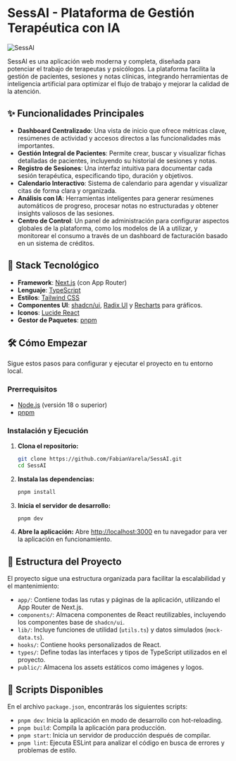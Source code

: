 # SessAI - Plataforma de Gestión Terapéutica con IA

![SessAI](https://raw.githubusercontent.com/FabianVarela/SessAI/main/public/logo.png)

SessAI es una aplicación web moderna y completa, diseñada para potenciar el trabajo de terapeutas y psicólogos. La plataforma facilita la gestión de pacientes, sesiones y notas clínicas, integrando herramientas de inteligencia artificial para optimizar el flujo de trabajo y mejorar la calidad de la atención.

## ✨ Funcionalidades Principales

- **Dashboard Centralizado**: Una vista de inicio que ofrece métricas clave, resúmenes de actividad y accesos directos a las funcionalidades más importantes.
- **Gestión Integral de Pacientes**: Permite crear, buscar y visualizar fichas detalladas de pacientes, incluyendo su historial de sesiones y notas.
- **Registro de Sesiones**: Una interfaz intuitiva para documentar cada sesión terapéutica, especificando tipo, duración y objetivos.
- **Calendario Interactivo**: Sistema de calendario para agendar y visualizar citas de forma clara y organizada.
- **Análisis con IA**: Herramientas inteligentes para generar resúmenes automáticos de progreso, procesar notas no estructuradas y obtener insights valiosos de las sesiones.
- **Centro de Control**: Un panel de administración para configurar aspectos globales de la plataforma, como los modelos de IA a utilizar, y monitorear el consumo a través de un dashboard de facturación basado en un sistema de créditos.

## 🚀 Stack Tecnológico

- **Framework**: [Next.js](https://nextjs.org/) (con App Router)
- **Lenguaje**: [TypeScript](https://www.typescriptlang.org/)
- **Estilos**: [Tailwind CSS](https://tailwindcss.com/)
- **Componentes UI**: [shadcn/ui](https://ui.shadcn.com/), [Radix UI](https://www.radix-ui.com/) y [Recharts](https://recharts.org/) para gráficos.
- **Iconos**: [Lucide React](https://lucide.dev/)
- **Gestor de Paquetes**: [pnpm](https://pnpm.io/)

## 🛠️ Cómo Empezar

Sigue estos pasos para configurar y ejecutar el proyecto en tu entorno local.

### Prerrequisitos

- [Node.js](https://nodejs.org/) (versión 18 o superior)
- [pnpm](https://pnpm.io/installation)

### Instalación y Ejecución

1.  **Clona el repositorio:**
    ```bash
    git clone https://github.com/FabianVarela/SessAI.git
    cd SessAI
    ```

2.  **Instala las dependencias:**
    ```bash
    pnpm install
    ```

3.  **Inicia el servidor de desarrollo:**
    ```bash
    pnpm dev
    ```

4.  **Abre la aplicación:**
    Abre [http://localhost:3000](http://localhost:3000) en tu navegador para ver la aplicación en funcionamiento.

## 📁 Estructura del Proyecto

El proyecto sigue una estructura organizada para facilitar la escalabilidad y el mantenimiento:

- `app/`: Contiene todas las rutas y páginas de la aplicación, utilizando el App Router de Next.js.
- `components/`: Almacena componentes de React reutilizables, incluyendo los componentes base de `shadcn/ui`.
- `lib/`: Incluye funciones de utilidad (`utils.ts`) y datos simulados (`mock-data.ts`).
- `hooks/`: Contiene hooks personalizados de React.
- `types/`: Define todas las interfaces y tipos de TypeScript utilizados en el proyecto.
- `public/`: Almacena los assets estáticos como imágenes y logos.

## 📜 Scripts Disponibles

En el archivo `package.json`, encontrarás los siguientes scripts:

- `pnpm dev`: Inicia la aplicación en modo de desarrollo con hot-reloading.
- `pnpm build`: Compila la aplicación para producción.
- `pnpm start`: Inicia un servidor de producción después de compilar.
- `pnpm lint`: Ejecuta ESLint para analizar el código en busca de errores y problemas de estilo. 